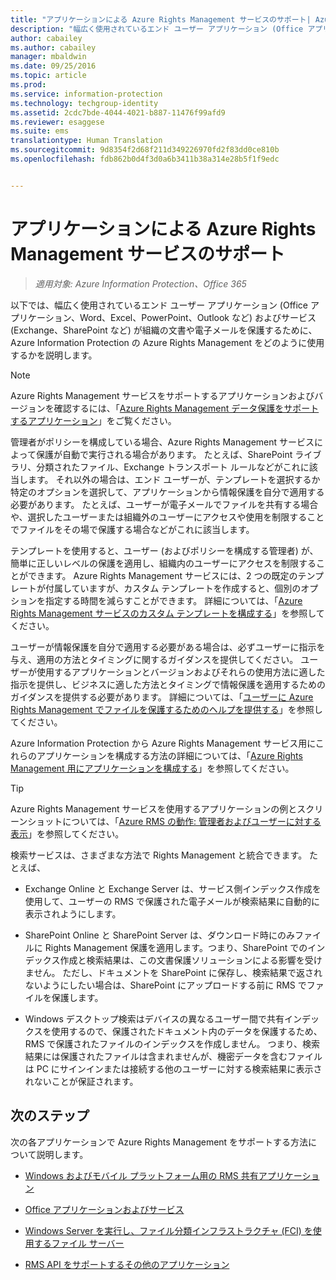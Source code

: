 ```yaml
---
title: "アプリケーションによる Azure Rights Management サービスのサポート| Azure Information Protection"
description: "幅広く使用されているエンド ユーザー アプリケーション (Office アプリケーション、Word、Excel、PowerPoint、Outlook など) およびサービス (Exchange、SharePoint など) で、Azure Information Protection の Azure Rights Management を使用して組織の文書や電子メールを保護する方法について説明します。"
author: cabailey
ms.author: cabailey
manager: mbaldwin
ms.date: 09/25/2016
ms.topic: article
ms.prod: 
ms.service: information-protection
ms.technology: techgroup-identity
ms.assetid: 2cdc7bde-4044-4021-b887-11476f99afd9
ms.reviewer: esaggese
ms.suite: ems
translationtype: Human Translation
ms.sourcegitcommit: 9d8354f2d68f211d349226970fd2f83dd0ce810b
ms.openlocfilehash: fdb862b0d4f3d0a6b3411b38a314e28b5f1f9edc


---
```


# <a name="how-applications-support-the-azure-rights-management-service"></a>アプリケーションによる Azure Rights Management サービスのサポート

>*適用対象: Azure Information Protection、Office 365*

以下では、幅広く使用されているエンド ユーザー アプリケーション (Office アプリケーション、Word、Excel、PowerPoint、Outlook など) およびサービス (Exchange、SharePoint など) が組織の文書や電子メールを保護するために、Azure Information Protection の Azure Rights Management をどのように使用するかを説明します。 
> [!NOTE]
> Azure Rights Management サービスをサポートするアプリケーションおよびバージョンを確認するには、「[Azure Rights Management データ保護をサポートするアプリケーション](../get-started/requirements-applications.md)」をご覧ください。

管理者がポリシーを構成している場合、Azure Rights Management サービスによって保護が自動で実行される場合があります。 たとえば、SharePoint ライブラリ、分類されたファイル、Exchange トランスポート ルールなどがこれに該当します。 それ以外の場合は、エンド ユーザーが、テンプレートを選択するか特定のオプションを選択して、アプリケーションから情報保護を自分で適用する必要があります。 たとえば、ユーザーが電子メールでファイルを共有する場合や、選択したユーザーまたは組織外のユーザーにアクセスや使用を制限することでファイルをその場で保護する場合などがこれに該当します。

テンプレートを使用すると、ユーザー (およびポリシーを構成する管理者) が、簡単に正しいレベルの保護を適用し、組織内のユーザーにアクセスを制限することができます。 Azure Rights Management サービスには、2 つの既定のテンプレートが付属していますが、カスタム テンプレートを作成すると、個別のオプションを指定する時間を減らすことができます。 詳細については、「[Azure Rights Management サービスのカスタム テンプレートを構成する](../deploy-use/configure-custom-templates.md)」を参照してください。

ユーザーが情報保護を自分で適用する必要がある場合は、必ずユーザーに指示を与え、適用の方法とタイミングに関するガイダンスを提供してください。 ユーザーが使用するアプリケーションとバージョンおよびそれらの使用方法に適した指示を提供し、ビジネスに適した方法とタイミングで情報保護を適用するためのガイダンスを提供する必要があります。 詳細については、「[ユーザーに Azure Rights Management でファイルを保護するためのヘルプを提供する](../deploy-use/help-users.md)」を参照してください。

Azure Information Protection から Azure Rights Management サービス用にこれらのアプリケーションを構成する方法の詳細については、「[Azure Rights Management 用にアプリケーションを構成する](../deploy-use/configure-applications.md)」を参照してください。

> [!TIP]
> Azure Rights Management サービスを使用するアプリケーションの例とスクリーンショットについては、「[Azure RMS の動作: 管理者およびユーザーに対する表示](what-admins-users-see.md)」を参照してください。

検索サービスは、さまざまな方法で Rights Management と統合できます。 たとえば、 

- Exchange Online と Exchange Server は、サービス側インデックス作成を使用して、ユーザーの RMS で保護された電子メールが検索結果に自動的に表示されようにします。 

- SharePoint Online と SharePoint Server は、ダウンロード時にのみファイルに Rights Management 保護を適用します。つまり、SharePoint でのインデックス作成と検索結果は、この文書保護ソリューションによる影響を受けません。 ただし、ドキュメントを SharePoint に保存し、検索結果で返されないようにしたい場合は、SharePoint にアップロードする前に RMS でファイルを保護します。

- Windows デスクトップ検索はデバイスの異なるユーザー間で共有インデックスを使用するので、保護されたドキュメント内のデータを保護するため、RMS で保護されたファイルのインデックスを作成しません。 つまり、検索結果には保護されたファイルは含まれませんが、機密データを含むファイルは PC にサインインまたは接続する他のユーザーに対する検索結果に表示されないことが保証されます。 



## <a name="next-steps"></a>次のステップ

次の各アプリケーションで Azure Rights Management をサポートする方法について説明します。

-   [Windows およびモバイル プラットフォーム用の RMS 共有アプリケーション](sharing-app-support.md)

-   [Office アプリケーションおよびサービス](office-apps-services-support.md)

-   [Windows Server を実行し、ファイル分類インフラストラクチャ (FCI) を使用するファイル サーバー](file-server-support.md)

-   [RMS API をサポートするその他のアプリケーション](api-support.md)




<!--HONumber=Nov16_HO2-->


